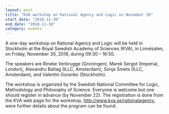 ```yaml
---
layout: post
title: "KVA workshop on Rational Agency and Logic on November 30"
start_date: "2018-11-30"
end_date: "2018-11-30"
category: events
---
```

A one-day workshop on Rational Agency and Logic will be held in Stockholm at the
Royal Swedish Academy of Sciences (KVA), in Linnésalen, on Friday, November 30,
2018, during 09:30 – 16:50.

The speakers are Rineke Verbrugge (Groningen), Marek Sergot (Imperial, London),
Alexandru Baltag (ILLC, Amsterdam), Sonja Smets (ILLC, Amsterdam), and Valentin
Goranko (Stockholm).

The workshop is organized by the Swedish National Committee for Logic,
Methodology and Philosophy of Science. Everyone is welcome but one should
register in advance (by November 22). The registration is done from the KVA web
page for the workshop, <http://www.kva.se/rationalagency>, were further details
about the program can be found.
